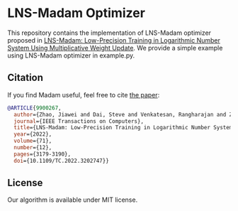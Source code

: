 # LNS-Madam Optimizer

This repository contains the implementation of LNS-Madam optimizer proposed in [LNS-Madam: Low-Precision Training in Logarithmic Number System Using Multiplicative Weight Update](https://ieeexplore.ieee.org/document/9900267). We provide a simple example using LNS-Madam optimizer in example.py.

## Citation

If you find Madam useful, feel free to cite [the paper]([https://arxiv.org/abs/2006.14560](https://ieeexplore.ieee.org/document/9900267)):

```bibtex
@ARTICLE{9900267,
  author={Zhao, Jiawei and Dai, Steve and Venkatesan, Rangharajan and Zimmer, Brian and Ali, Mustafa and Liu, Ming-Yu and Khailany, Brucek and Dally, William J. and Anandkumar, Anima},
  journal={IEEE Transactions on Computers}, 
  title={LNS-Madam: Low-Precision Training in Logarithmic Number System Using Multiplicative Weight Update}, 
  year={2022},
  volume={71},
  number={12},
  pages={3179-3190},
  doi={10.1109/TC.2022.3202747}}
```

## License

Our algorithm is available under MIT license.
